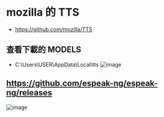 # mozilla 的 TTS 
- https://github.com/mozilla/TTS

## 查看下載的 MODELS
- C:\Users\USER\AppData\Local\tts
![image](https://github.com/user-attachments/assets/2d7430ea-af3f-4821-a27f-276b2220b03e)


## https://github.com/espeak-ng/espeak-ng/releases
![image](https://github.com/user-attachments/assets/e57155bf-4c16-43c9-a03f-ef0baf54b109)

